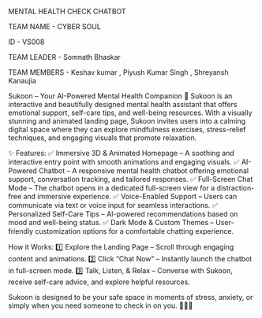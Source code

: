 MENTAL HEALTH CHECK CHATBOT 

TEAM NAME - CYBER SOUL 

ID - VS008

TEAM LEADER - Somnath Bhaskar

TEAM MEMBERS - Keshav kumar , Piyush Kumar Singh , Shreyansh Kanaujia

Sukoon – Your AI-Powered Mental Health Companion 💙
Sukoon is an interactive and beautifully designed mental health assistant that offers emotional support, self-care tips, and well-being resources. With a visually stunning and animated landing page, Sukoon invites users into a calming digital space where they can explore mindfulness exercises, stress-relief techniques, and engaging visuals that promote relaxation.

✨ Features:
✅ Immersive 3D & Animated Homepage – A soothing and interactive entry point with smooth animations and engaging visuals.
✅ AI-Powered Chatbot – A responsive mental health chatbot offering emotional support, conversation tracking, and tailored responses.
✅ Full-Screen Chat Mode – The chatbot opens in a dedicated full-screen view for a distraction-free and immersive experience.
✅ Voice-Enabled Support – Users can communicate via text or voice input for seamless interactions.
✅ Personalized Self-Care Tips – AI-powered recommendations based on mood and well-being status.
✅ Dark Mode & Custom Themes – User-friendly customization options for a comfortable chatting experience.

How it Works:
1️⃣ Explore the Landing Page – Scroll through engaging content and animations.
2️⃣ Click “Chat Now” – Instantly launch the chatbot in full-screen mode.
3️⃣ Talk, Listen, & Relax – Converse with Sukoon, receive self-care advice, and explore helpful resources.

Sukoon is designed to be your safe space in moments of stress, anxiety, or simply when you need someone to check in on you. 🌿💬✨

